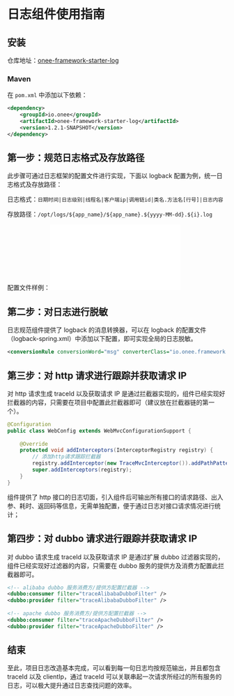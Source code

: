 # 日志组件使用指南

## 安装

仓库地址：[onee-framework-starter-log](https://search.maven.org/artifact/io.onee/onee-framework-starter-log)

### Maven

在 `pom.xml` 中添加以下依赖：

```xml
<dependency>
    <groupId>io.onee</groupId>
    <artifactId>onee-framework-starter-log</artifactId>
    <version>1.2.1-SNAPSHOT</version>
</dependency>
```

## 第一步：规范日志格式及存放路径

此步骤可通过日志框架的配置文件进行实现，下面以 logback 配置为例，统一日志格式及存放路径：

日志格式：`日期时间|日志级别|线程名|客户端ip|调用链id|类名.方法名[行号]|日志内容`

存放路径：`/opt/logs/${app_name}/${app_name}.${yyyy-MM-dd}.${i}.log`

配置文件样例：![logback-sample.xml](../onee-framework-log/src/main/resources/logback-sample.xml)


## 第二步：对日志进行脱敏

日志规范组件提供了 logback 的消息转换器，可以在 logback 的配置文件（logback-spring.xml）中添加以下配置，即可实现全局的日志脱敏。

```xml
<conversionRule conversionWord="msg" converterClass="io.onee.framework.log.convert.SensitiveConverter" />
```


## 第三步：对 http 请求进行跟踪并获取请求 IP

对 http 请求生成 traceId 以及获取请求 IP 是通过拦截器实现的，组件已经实现好拦截器的内容，只需要在项目中配置此拦截器即可（建议放在拦截器链的第一个）。

```java
@Configuration
public class WebConfig extends WebMvcConfigurationSupport {
 
    @Override
    protected void addInterceptors(InterceptorRegistry registry) {
        // 添加http请求跟踪拦截器
        registry.addInterceptor(new TraceMvcInterceptor()).addPathPatterns("/**");
        super.addInterceptors(registry);
    }
}
```

组件提供了 http 接口的日志切面，引入组件后可输出所有接口的请求路径、出入参、耗时、返回码等信息，无需单独配置，便于通过日志对接口请求情况进行统计；


## 第四步：对 dubbo 请求进行跟踪并获取请求 IP

对 dubbo 请求生成 traceId 以及获取请求 IP 是通过扩展 dubbo 过滤器实现的，组件已经实现好过滤器的内容，只需要在 dubbo 服务的提供方及消费方配置此拦截器即可。

```xml
<!-- alibaba dubbo 服务消费方/提供方配置拦截器 -->
<dubbo:consumer filter="traceAlibabaDubboFilter" />
<dubbo:provider filter="traceAlibabaDubboFilter" />
 
<!-- apache dubbo 服务消费方/提供方配置拦截器 -->
<dubbo:consumer filter="traceApacheDubboFilter" />
<dubbo:provider filter="traceApacheDubboFilter" />
```


## 结束

至此，项目日志改造基本完成，可以看到每一句日志均按规范输出，并且都包含 traceId 以及 clientIp，通过 traceId 可以关联串起一次请求所经过的所有服务的日志，可以极大提升通过日志查找问题的效率。
